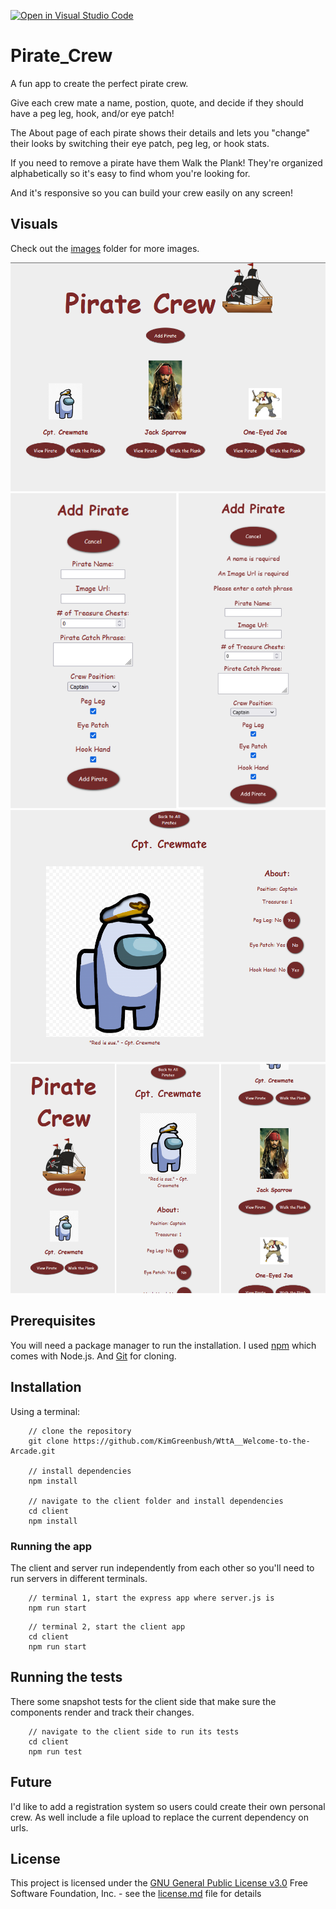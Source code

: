 [![Open in Visual Studio Code](https://open.vscode.dev/badges/open-in-vscode.svg)](https://open.vscode.dev/KimGreenbush/Pirate_Crew)

# Pirate_Crew

A fun app to create the perfect pirate crew.

Give each crew mate a name, postion, quote, and decide if they should have a peg leg, hook, and/or eye patch!

The About page of each pirate shows their details and lets you "change" their looks by switching their eye patch, peg leg, or hook stats.

If you need to remove a pirate have them Walk the Plank! They're organized alphabetically so it's easy to find whom you're looking for.

And it's responsive so you can build your crew easily on any screen!

## Visuals

Check out the [images](images) folder for more images.

![Pirate Crew](./images/landing.png)
![Add a Pirate](./images/form.png)
![About a Pirate](./images/about.png)
![Responsive Pirate layout](./images/mobile.png)

## Prerequisites

You will need a package manager to run the installation. I used [npm](https://docs.npmjs.com/downloading-and-installing-node-js-and-npm) which comes with Node.js. And [Git](https://git-scm.com/book/en/v2/Getting-Started-Installing-Git) for cloning.

## Installation

Using a terminal:

```shell
    // clone the repository
    git clone https://github.com/KimGreenbush/WttA__Welcome-to-the-Arcade.git

    // install dependencies
    npm install

    // navigate to the client folder and install dependencies
    cd client
    npm install
```

### Running the app

The client and server run independently from each other so you'll need to run servers in different terminals.

```shell
    // terminal 1, start the express app where server.js is
    npm run start
```

```shell
    // terminal 2, start the client app
    cd client
    npm run start
```

## Running the tests

There some snapshot tests for the client side that make sure the components render and track their changes.

```shell
    // navigate to the client side to run its tests
    cd client
    npm run test
```

## Future

I'd like to add a registration system so users could create their own personal crew. As well include a file upload to replace the current dependency on urls.

## License

This project is licensed under the [GNU General Public License v3.0](license.md)
Free Software Foundation, Inc. - see the [license.md](license.md) file for
details